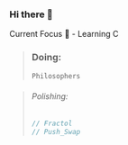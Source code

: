 
### Hi there 👋

Current Focus 🌱 - Learning C 
<!--
**MTINMAN13/MTINMAN13** is a ✨ _special_ ✨ repository because its `README.md` (this file) appears on your GitHub profile.

Here are some ideas to get you started:

- 🔭 I’m currently working on ...
- 🌱 I’m currently learning ...
- 👯 I’m looking to collaborate on ...
- 🤔 I’m looking for help with ...
- 💬 Ask me about ...
- 📫 How to reach me: ...
- 😄 Pronouns: ...
- ⚡ Fun fact: ...
-->
> ### Doing:
>
> ```python
> Philosophers
> ```

> ###### Polishing:
>```c
> // Fractol
> // Push_Swap
>```
<!--
## Projects Status 🚀

| **Done**                                       | **Todo**           |
| ---------------------------------------------- | ------------------ |
| Libft 125☑️                                    | Exam Rank 02       |
| Print 102☑️                                    | Minishell          |
| Get Next Line 112☑️                            | Exam Rank 03       |
| Born2BeRoot - Virtual Machine 101) 125☑️       | CPP-00 -> CPP-04   |
|                                                | Exam Rank 04       |
|                                                | miniRT             |
|                                                | NetPractice        |
|                                                | Exam Rank 05       |
|                                                | Webserv            |
|                                                | CPP-05 -> CPP-09   |
|                                                | Inception          |
|                                                | ft_transcendence   |
|                                                | Exam Rank 06       |
-->
